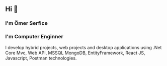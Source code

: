 ## Hi 👋
### I'm Ömer Serfice
### I'm Computer Enginner
I develop hybrid projects, web projects and desktop applications using .Net Core Mvc, Web API, MSSQL MongoDB, EntityFramework, React JS, Javascript, Postman technologies.
